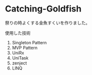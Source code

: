 # Catching-Goldfish

祭りの時よくする金魚すくいを作りました。

使用した技術
1. Singleton Pattern
2. MVP Pattern
3. UniRx
4. UniTask
5. zenject
6. LINQ